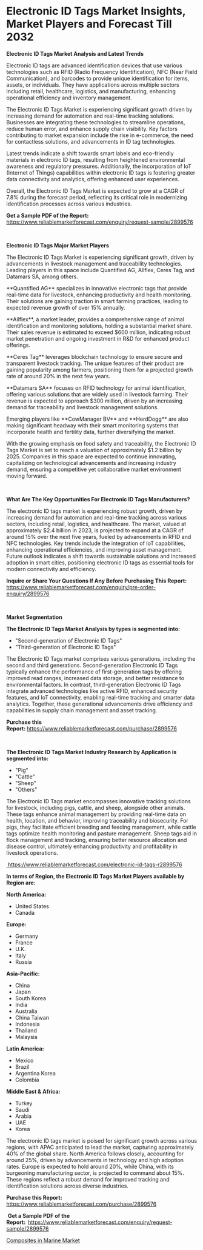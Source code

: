 <p><h1>Electronic ID Tags Market Insights, Market Players and Forecast Till 2032</h1></p><p><strong>Electronic ID Tags Market Analysis and Latest Trends</strong></p>
<p><p>Electronic ID tags are advanced identification devices that use various technologies such as RFID (Radio Frequency Identification), NFC (Near Field Communication), and barcodes to provide unique identification for items, assets, or individuals. They have applications across multiple sectors including retail, healthcare, logistics, and manufacturing, enhancing operational efficiency and inventory management.</p><p>The Electronic ID Tags Market is experiencing significant growth driven by increasing demand for automation and real-time tracking solutions. Businesses are integrating these technologies to streamline operations, reduce human error, and enhance supply chain visibility. Key factors contributing to market expansion include the rise in e-commerce, the need for contactless solutions, and advancements in ID tag technologies.</p><p>Latest trends indicate a shift towards smart labels and eco-friendly materials in electronic ID tags, resulting from heightened environmental awareness and regulatory pressures. Additionally, the incorporation of IoT (Internet of Things) capabilities within electronic ID tags is fostering greater data connectivity and analytics, offering enhanced user experiences.</p><p>Overall, the Electronic ID Tags Market is expected to grow at a CAGR of 7.8% during the forecast period, reflecting its critical role in modernizing identification processes across various industries.</p></p>
<p><strong>Get a Sample PDF of the Report:&nbsp;</strong> <a href="https://www.reliablemarketforecast.com/enquiry/request-sample/2899576?utm_campaign=2853&utm_medium=2&utm_source=Github&utm_content=ia&utm_term=16032025&utm_id=electronic-id-tags">https://www.reliablemarketforecast.com/enquiry/request-sample/2899576</a></p>
<p>&nbsp;</p>
<p><strong>Electronic ID Tags Major Market Players</strong></p>
<p><p>The Electronic ID Tags Market is experiencing significant growth, driven by advancements in livestock management and traceability technologies. Leading players in this space include Quantified AG, Allflex, Ceres Tag, and Datamars SA, among others.</p><p>**Quantified AG** specializes in innovative electronic tags that provide real-time data for livestock, enhancing productivity and health monitoring. Their solutions are gaining traction in smart farming practices, leading to expected revenue growth of over 15% annually.</p><p>**Allflex**, a market leader, provides a comprehensive range of animal identification and monitoring solutions, holding a substantial market share. Their sales revenue is estimated to exceed $600 million, indicating robust market penetration and ongoing investment in R&D for enhanced product offerings.</p><p>**Ceres Tag** leverages blockchain technology to ensure secure and transparent livestock tracking. The unique features of their product are gaining popularity among farmers, positioning them for a projected growth rate of around 20% in the next few years.</p><p>**Datamars SA** focuses on RFID technology for animal identification, offering various solutions that are widely used in livestock farming. Their revenue is expected to approach $300 million, driven by an increasing demand for traceability and livestock management solutions.</p><p>Emerging players like **CowManager BV** and **HerdDogg** are also making significant headway with their smart monitoring systems that incorporate health and fertility data, further diversifying the market.</p><p>With the growing emphasis on food safety and traceability, the Electronic ID Tags Market is set to reach a valuation of approximately $1.2 billion by 2025. Companies in this space are expected to continue innovating, capitalizing on technological advancements and increasing industry demand, ensuring a competitive yet collaborative market environment moving forward.</p></p>
<p>&nbsp;</p>
<p><strong>What Are The Key Opportunities For Electronic ID Tags Manufacturers?</strong></p>
<p><p>The electronic ID tags market is experiencing robust growth, driven by increasing demand for automation and real-time tracking across various sectors, including retail, logistics, and healthcare. The market, valued at approximately $2.4 billion in 2023, is projected to expand at a CAGR of around 15% over the next five years, fueled by advancements in RFID and NFC technologies. Key trends include the integration of IoT capabilities, enhancing operational efficiencies, and improving asset management. Future outlook indicates a shift towards sustainable solutions and increased adoption in smart cities, positioning electronic ID tags as essential tools for modern connectivity and efficiency.</p></p>
<p><strong>Inquire or Share Your Questions If Any Before Purchasing This Report:</strong> <a href="https://www.reliablemarketforecast.com/enquiry/pre-order-enquiry/2899576?utm_campaign=2853&utm_medium=2&utm_source=Github&utm_content=ia&utm_term=16032025&utm_id=electronic-id-tags">https://www.reliablemarketforecast.com/enquiry/pre-order-enquiry/2899576</a></p>
<p>&nbsp;</p>
<p><strong>Market Segmentation</strong></p>
<p><strong>The Electronic ID Tags Market Analysis by types is segmented into:</strong></p>
<p><ul><li>"Second-generation of Electronic ID Tags"</li><li>"Third-generation of Electronic ID Tags"</li></ul></p>
<p><p>The Electronic ID Tags market comprises various generations, including the second and third generations. Second-generation Electronic ID Tags typically enhance the performance of first-generation tags by offering improved read ranges, increased data storage, and better resistance to environmental factors. In contrast, third-generation Electronic ID Tags integrate advanced technologies like active RFID, enhanced security features, and IoT connectivity, enabling real-time tracking and smarter data analytics. Together, these generational advancements drive efficiency and capabilities in supply chain management and asset tracking.</p></p>
<p><strong>Purchase this Report:&nbsp;</strong><a href="https://www.reliablemarketforecast.com/purchase/2899576?utm_campaign=2853&utm_medium=2&utm_source=Github&utm_content=ia&utm_term=16032025&utm_id=electronic-id-tags">https://www.reliablemarketforecast.com/purchase/2899576</a></p>
<p>&nbsp;</p>
<p><strong>The Electronic ID Tags Market Industry Research by Application is segmented into:</strong></p>
<p><ul><li>"Pig"</li><li>"Cattle"</li><li>"Sheep"</li><li>"Others"</li></ul></p>
<p><p>The Electronic ID Tags market encompasses innovative tracking solutions for livestock, including pigs, cattle, and sheep, alongside other animals. These tags enhance animal management by providing real-time data on health, location, and behavior, improving traceability and biosecurity. For pigs, they facilitate efficient breeding and feeding management, while cattle tags optimize health monitoring and pasture management. Sheep tags aid in flock management and tracking, ensuring better resource allocation and disease control, ultimately enhancing productivity and profitability in livestock operations.</p></p>
<p><a href="https://www.reliablemarketforecast.com/electronic-id-tags-r2899576?utm_campaign=2853&utm_medium=2&utm_source=Github&utm_content=ia&utm_term=16032025&utm_id=electronic-id-tags">&nbsp;https://www.reliablemarketforecast.com/electronic-id-tags-r2899576</a></p>
<p><strong>In terms of Region, the Electronic ID Tags Market Players available by Region are:</strong></p>
<p>
    <p> <strong> North America: </strong>
        <ul>
            <li>United States</li>
            <li>Canada</li>
        </ul>
        </p> 
    <p> <strong> Europe: </strong>
        <ul>
            <li>Germany</li>
            <li>France</li>
            <li>U.K.</li>
            <li>Italy</li>
            <li>Russia</li>
        </ul>
        </p> 
    <p> <strong> Asia-Pacific: </strong>
        <ul>
            <li>China</li>
            <li>Japan</li>
            <li>South Korea</li>
            <li>India</li>
            <li>Australia</li>
            <li>China Taiwan</li>
            <li>Indonesia</li>
            <li>Thailand</li>
            <li>Malaysia</li>
        </ul>
        </p> 
    <p> <strong> Latin America: </strong>
        <ul>
            <li>Mexico</li>
            <li>Brazil</li>
            <li>Argentina Korea</li>
            <li>Colombia</li>
        </ul>
        </p> 
    <p> <strong> Middle East & Africa: </strong>
        <ul>
            <li>Turkey</li>
            <li>Saudi</li>
            <li>Arabia</li>
            <li>UAE</li>
            <li>Korea</li>
        </ul>
    </p>
    </p>
<p><p>The electronic ID tags market is poised for significant growth across various regions, with APAC anticipated to lead the market, capturing approximately 40% of the global share. North America follows closely, accounting for around 25%, driven by advancements in technology and high adoption rates. Europe is expected to hold around 20%, while China, with its burgeoning manufacturing sector, is projected to command about 15%. These regions reflect a robust demand for improved tracking and identification solutions across diverse industries.</p></p>
<p><strong>Purchase this Report: </strong><a href="https://www.reliablemarketforecast.com/purchase/2899576?utm_campaign=2853&utm_medium=2&utm_source=Github&utm_content=ia&utm_term=16032025&utm_id=electronic-id-tags">https://www.reliablemarketforecast.com/purchase/2899576</a></p>
<p>&nbsp;<strong>Get a Sample PDF of the Report:&nbsp;&nbsp;</strong><a href="https://www.reliablemarketforecast.com/enquiry/request-sample/2899576?utm_campaign=2853&utm_medium=2&utm_source=Github&utm_content=ia&utm_term=16032025&utm_id=electronic-id-tags">https://www.reliablemarketforecast.com/enquiry/request-sample/2899576</a></p>
<p><strong></strong></p>
<p><p><a href="https://github.com/saaindosya/Market-Research-Report-List-1/blob/main/composites-in-marine-market.md?utm_campaign=2853&utm_medium=2&utm_source=Github&utm_content=ia&utm_term=16032025&utm_id=electronic-id-tags">Composites in Marine Market</a></p></p>